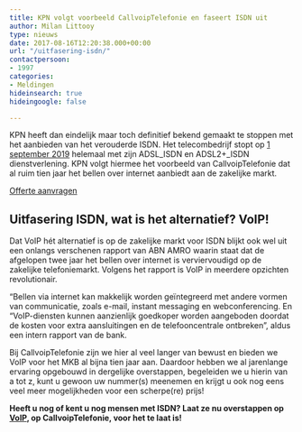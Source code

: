 ```yaml
---
title: KPN volgt voorbeeld CallvoipTelefonie en faseert ISDN uit
author: Milan Littooy
type: nieuws
date: 2017-08-16T12:20:38.000+00:00
url: "/uitfasering-isdn/"
contactpersoon:
- 1997
categories:
- Meldingen
hideinsearch: true
hideingoogle: false

---
```

KPN heeft dan eindelijk maar toch definitief bekend gemaakt te stoppen met het aanbieden van het verouderde ISDN. Het telecombedrijf stopt op <a href="https://www.kpn-wholesale.com/kpn-wholesale/nieuws/laatste-nieuws/end-of-life-wba-adsl_isdn-en-adsl2_isdn-per-1-maart-2020.htm" target="_blank">1 september 2019</a> helemaal met zijn ADSL\_ISDN en ADSL2+\_ISDN dienstverlening. KPN volgt hiermee het voorbeeld van CallvoipTelefonie dat al ruim tien jaar het bellen over internet aanbiedt aan de zakelijke markt.

<a class="button expanded" href="/offerteaanvragen" target="">Offerte aanvragen</a>

## Uitfasering ISDN, wat is het alternatief? VoIP!

Dat VoIP hét alternatief is op de zakelijke markt voor ISDN blijkt ook wel uit een onlangs verschenen rapport van ABN AMRO waarin staat dat de afgelopen twee jaar het bellen over internet is verviervoudigd op de zakelijke telefoniemarkt. Volgens het rapport is VoIP in meerdere opzichten revolutionair.</br>
   
“Bellen via internet kan makkelijk worden geïntegreerd met andere vormen van communicatie, zoals e-mail, instant messaging en webconferencing. En “VoIP-diensten kunnen aanzienlijk goedkoper worden aangeboden doordat de kosten voor extra aansluitingen en de telefooncentrale ontbreken”, aldus een intern rapport van de bank. </br>
  
Bij CallvoipTelefonie zijn we hier al veel langer van bewust en bieden we VoIP voor het MKB al bijna tien jaar aan. Daardoor hebben we al jarenlange ervaring opgebouwd in dergelijke overstappen, begeleiden we u hierin van a tot z, kunt u gewoon uw nummer(s) meenemen en krijgt u ook nog eens veel meer mogelijkheden voor een scherpe(re) prijs!</br>
  
**Heeft u nog of kent u nog mensen met ISDN? Laat ze nu overstappen op <a href="https://www.callvoiptelefonie.nl/hosted-voip/" target="_blank">VoIP</a>, op CallvoipTelefonie, voor het te laat is!**
